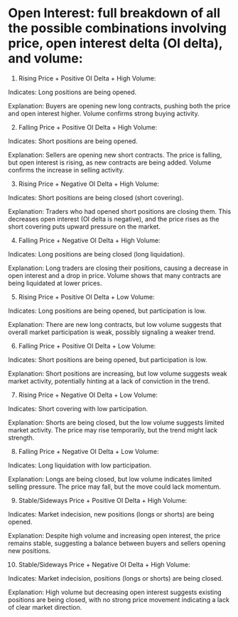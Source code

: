 # Open Interest: full breakdown of all the possible combinations involving price, open interest delta (OI delta), and volume:

1. Rising Price + Positive OI Delta + High Volume:

Indicates: Long positions are being opened.

Explanation: Buyers are opening new long contracts, pushing both the price and open interest higher. Volume confirms strong buying activity.



2. Falling Price + Positive OI Delta + High Volume:

Indicates: Short positions are being opened.

Explanation: Sellers are opening new short contracts. The price is falling, but open interest is rising, as new contracts are being added. Volume confirms the increase in selling activity.



3. Rising Price + Negative OI Delta + High Volume:

Indicates: Short positions are being closed (short covering).

Explanation: Traders who had opened short positions are closing them. This decreases open interest (OI delta is negative), and the price rises as the short covering puts upward pressure on the market.



4. Falling Price + Negative OI Delta + High Volume:

Indicates: Long positions are being closed (long liquidation).

Explanation: Long traders are closing their positions, causing a decrease in open interest and a drop in price. Volume shows that many contracts are being liquidated at lower prices.



5. Rising Price + Positive OI Delta + Low Volume:

Indicates: Long positions are being opened, but participation is low.

Explanation: There are new long contracts, but low volume suggests that overall market participation is weak, possibly signaling a weaker trend.



6. Falling Price + Positive OI Delta + Low Volume:

Indicates: Short positions are being opened, but participation is low.

Explanation: Short positions are increasing, but low volume suggests weak market activity, potentially hinting at a lack of conviction in the trend.



7. Rising Price + Negative OI Delta + Low Volume:

Indicates: Short covering with low participation.

Explanation: Shorts are being closed, but the low volume suggests limited market activity. The price may rise temporarily, but the trend might lack strength.



8. Falling Price + Negative OI Delta + Low Volume:

Indicates: Long liquidation with low participation.

Explanation: Longs are being closed, but low volume indicates limited selling pressure. The price may fall, but the move could lack momentum.



9. Stable/Sideways Price + Positive OI Delta + High Volume:

Indicates: Market indecision, new positions (longs or shorts) are being opened.

Explanation: Despite high volume and increasing open interest, the price remains stable, suggesting a balance between buyers and sellers opening new positions.



10. Stable/Sideways Price + Negative OI Delta + High Volume:

Indicates: Market indecision, positions (longs or shorts) are being closed.

Explanation: High volume but decreasing open interest suggests existing positions are being closed, with no strong price movement indicating a lack of clear market direction.

